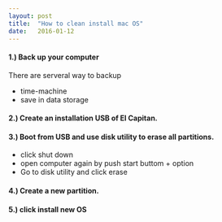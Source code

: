 ```yaml
---
layout: post
title:  "How to clean install mac OS"
date:   2016-01-12
---
```


#### 1.) Back up your computer

There are serveral way to backup
- time-machine
- save in data storage

#### 2.) Create an installation USB of El Capitan.

#### 3.) Boot from USB and use disk utility to erase all partitions.

- click shut down
- open computer again by push start buttom + option
- Go to disk utility and click erase

#### 4.) Create a new partition.

#### 5.) click install new OS

<img src="{{ '/assets/img/clean.jpg' | prepend: site.baseurl }}" alt="">
